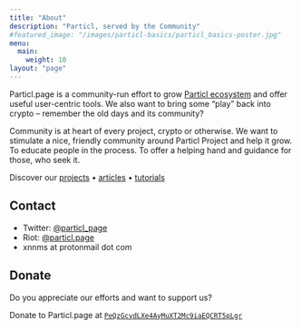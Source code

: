 ```yaml
---
title: "About"
description: "Particl, served by the Community"
#featured_image: "/images/particl-basics/particl_basics-poster.jpg"
menu:
  main:
    weight: 10
layout: "page"
---
```


Particl.page is a community-run effort to grow [Particl ecosystem](https://particl.io) and offer useful user-centric tools. We also want to bring some “play” back into crypto – remember the old days and its community?

Community is at heart of every project, crypto or otherwise. We want to stimulate a nice, friendly community around Particl Project and help it grow. To educate people in the process. To offer a helping hand and guidance for those, who seek it.

Discover our [projects](/projects) &bull; [articles](/articles) &bull; [tutorials](/howto)


## Contact

- Twitter: [@particl_page](https://twitter.com/particl_page)
- Riot: [@particl.page](https://riot.im/app/#/room/#particl:matrix.org)
- xnnms at protonmail dot com


## Donate

Do you appreciate our efforts and want to support us?

Donate to Particl.page at [`PeQzGcydLXe4AyMuXT2Mc9iaEQCRT5pLgr`](https://explorer.particl.io/address/PeQzGcydLXe4AyMuXT2Mc9iaEQCRT5pLgr)